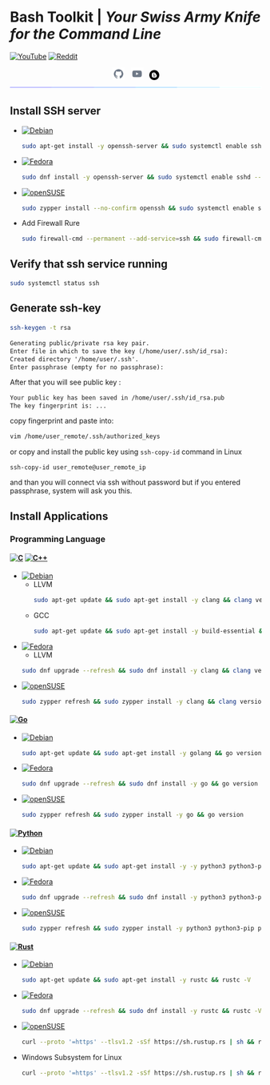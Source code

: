 # **Bash Toolkit** | _Your Swiss Army Knife for the Command Line_
[![YouTube](https://img.shields.io/badge/YouTube-%23FF0000.svg?style=for-the-badge&logo=YouTube&logoColor=white)](https://youtube.com/playlist?list=PL9V4Zu3RroiVE4xP0WgiRLa_Fiszl83s0&si=bUeRrjG-EsewaOnO) [![Reddit](https://img.shields.io/badge/Reddit-FF4500?style=for-the-badge&logo=reddit&logoColor=white)](https://www.reddit.com/r/bash/)
<p align="center">
    <a href="https://github.com/cybersecurity-dev/"><img height="25" src="https://github.com/cybersecurity-dev/cybersecurity-dev/blob/main/assets/github.svg" alt="GitHub"></a>
    &nbsp;
    <a href="https://www.youtube.com/@CyberThreatDefence"><img height="25" src="https://github.com/cybersecurity-dev/cybersecurity-dev/blob/main/assets/youtube.svg" alt="YouTube"></a>
    &nbsp;
    <a href="https://cyberthreatdefence.com/my_awesome_lists"><img height="20" src="https://github.com/cybersecurity-dev/cybersecurity-dev/blob/main/assets/blog.svg" alt="My Awesome Lists"></a>
    <img src="https://github.com/cybersecurity-dev/cybersecurity-dev/blob/main/assets/bar.gif">
</p>

##  Install SSH server

* [![Debian](https://img.shields.io/badge/Debian-A81D33?logo=debian&logoColor=fff)](#)
  ```bash
  sudo apt-get install -y openssh-server && sudo systemctl enable ssh --now
  ```
* [![Fedora](https://img.shields.io/badge/Fedora-51A2DA?logo=fedora&logoColor=fff)](#)
  ```bash
  sudo dnf install -y openssh-server && sudo systemctl enable sshd --now
  ```
* [![openSUSE](https://img.shields.io/badge/openSUSE-73BA25?style=flat&logo=SUSE&logoColor=white)](#)
  ```bash
  sudo zypper install --no-confirm openssh && sudo systemctl enable sshd --now
  ```

* Add Firewall Rure
  ```bash
  sudo firewall-cmd --permanent --add-service=ssh && sudo firewall-cmd --reload
  ```

## Verify that ssh service running
```bash
sudo systemctl status ssh
```

## Generate ssh-key
```bash
ssh-keygen -t rsa
```

```console
Generating public/private rsa key pair.
Enter file in which to save the key (/home/user/.ssh/id_rsa):
Created directory '/home/user/.ssh'.
Enter passphrase (empty for no passphrase):
```
After that you will see public key :
```console
Your public key has been saved in /home/user/.ssh/id_rsa.pub
The key fingerprint is: ...
```
copy fingerprint and paste into: 
```bash
vim /home/user_remote/.ssh/authorized_keys
```
or copy and install the public key using `ssh-copy-id` command in Linux

```bash
ssh-copy-id user_remote@user_remote_ip
```

and than you will connect via ssh without password but if you entered passphrase, system will ask you this.


## Install Applications
### Programming Language
#### [![C](https://img.shields.io/badge/C-00599C?logo=c&logoColor=white)](#) [![C++](https://img.shields.io/badge/C++-%2300599C.svg?logo=c%2B%2B&logoColor=white)](#) <a id="c-cpp"></a>
  * [![Debian](https://img.shields.io/badge/Debian-A81D33?logo=debian&logoColor=fff)](https://www.debian.org/)
      * LLVM 
        ```bash
        sudo apt-get update && sudo apt-get install -y clang && clang version 
        ```
      * GCC
        ```bash
        sudo apt-get update && sudo apt-get install -y build-essential && g++ version 
        ```
  * [![Fedora](https://img.shields.io/badge/Fedora-51A2DA?logo=fedora&logoColor=fff)](https://www.fedoraproject.org/)
     * LLVM
    ```bash
    sudo dnf upgrade --refresh && sudo dnf install -y clang && clang version
    ```
  * [![openSUSE](https://img.shields.io/badge/openSUSE-73BA25?style=flat&logo=SUSE&logoColor=white)](https://www.opensuse.org/)
    ```bash
    sudo zypper refresh && sudo zypper install -y clang && clang version
    ```
#### [![Go](https://img.shields.io/badge/Go-%2300ADD8.svg?&logo=go&logoColor=white)](#) <a id="go"></a>
  * [![Debian](https://img.shields.io/badge/Debian-A81D33?logo=debian&logoColor=fff)](https://www.debian.org/)
    ```bash
    sudo apt-get update && sudo apt-get install -y golang && go version 
    ```
  * [![Fedora](https://img.shields.io/badge/Fedora-51A2DA?logo=fedora&logoColor=fff)](https://www.fedoraproject.org/)
    ```bash
    sudo dnf upgrade --refresh && sudo dnf install -y go && go version
    ```
  * [![openSUSE](https://img.shields.io/badge/openSUSE-73BA25?style=flat&logo=SUSE&logoColor=white)](https://www.opensuse.org/)
    ```bash
    sudo zypper refresh && sudo zypper install -y go && go version
    ```

#### [![Python](https://img.shields.io/badge/Python-3776AB?logo=python&logoColor=fff)](#) <a id="python"></a>
  * [![Debian](https://img.shields.io/badge/Debian-A81D33?logo=debian&logoColor=fff)](https://www.debian.org/)
    ```bash
    sudo apt-get update && sudo apt-get install -y -y python3 python3-pip python3-devel && pip3 --version && pip3 install --upgrade pip && pip3 --version
    ```
  * [![Fedora](https://img.shields.io/badge/Fedora-51A2DA?logo=fedora&logoColor=fff)](https://www.fedoraproject.org/)
    ```bash
    sudo dnf upgrade --refresh && sudo dnf install -y python3 python3-pip python3-devel && pip3 --version && pip3 install --upgrade pip && pip3 --version
    ```
  * [![openSUSE](https://img.shields.io/badge/openSUSE-73BA25?style=flat&logo=SUSE&logoColor=white)](https://www.opensuse.org/)
    ```bash
    sudo zypper refresh && sudo zypper install -y python3 python3-pip python3-devel && pip3 --version
    ```

#### [![Rust](https://img.shields.io/badge/Rust-%23000000.svg?e&logo=rust&logoColor=white)](#) <a id="rust"></a>
  * [![Debian](https://img.shields.io/badge/Debian-A81D33?logo=debian&logoColor=fff)](https://www.debian.org/)
    ```bash
    sudo apt-get update && sudo apt-get install -y rustc && rustc -V 
    ```
  * [![Fedora](https://img.shields.io/badge/Fedora-51A2DA?logo=fedora&logoColor=fff)](https://www.fedoraproject.org/)
    ```bash
    sudo dnf upgrade --refresh && sudo dnf install -y rustc && rustc -V
    ```
  * [![openSUSE](https://img.shields.io/badge/openSUSE-73BA25?style=flat&logo=SUSE&logoColor=white)](https://www.opensuse.org/)
    ```bash
    curl --proto '=https' --tlsv1.2 -sSf https://sh.rustup.rs | sh && rustc -V
    ```
  * Windows Subsystem for Linux
    ```bash
    curl --proto '=https' --tlsv1.2 -sSf https://sh.rustup.rs | sh && rustc -V
    ```
